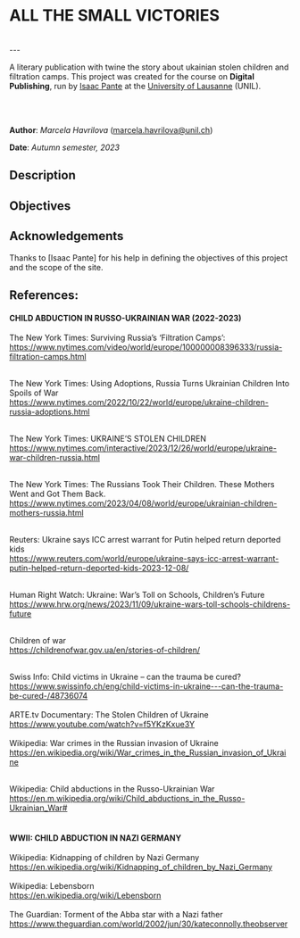 # ALL THE SMALL VICTORIES
<br>
---

A literary publication with twine the story about ukainian stolen children and filtration camps.  This project was created for the course on **Digital Publishing**, run by [Isaac Pante](https://github.com/ipante) at the [University of Lausanne](https://www.unil.ch/) (UNIL).


<br><br>

**Author**: _Marcela Havrilova_ (<marcela.havrilova@unil.ch>)

**Date**: _Autumn semester, 2023_

## Description



## Objectives


## Acknowledgements

Thanks to [Isaac Pante] for his help in defining the objectives of this project and the scope of the site.


## References:

#### CHILD ABDUCTION IN RUSSO-UKRAINIAN WAR (2022-2023)

The New York Times: Surviving Russia’s ‘Filtration Camps’: <br>
https://www.nytimes.com/video/world/europe/100000008396333/russia-filtration-camps.html
<br>
<br>

The New York Times: Using Adoptions, Russia Turns Ukrainian Children Into Spoils of War <br>
https://www.nytimes.com/2022/10/22/world/europe/ukraine-children-russia-adoptions.html
<br><br>

The New York Times: UKRAINE’S STOLEN CHILDREN<br>
https://www.nytimes.com/interactive/2023/12/26/world/europe/ukraine-war-children-russia.html
<br><br>

The New York Times: The Russians Took Their Children. These Mothers Went and Got Them Back. <br>
https://www.nytimes.com/2023/04/08/world/europe/ukrainian-children-mothers-russia.html
<br><br>

Reuters: Ukraine says ICC arrest warrant for Putin helped return deported kids <br>
https://www.reuters.com/world/europe/ukraine-says-icc-arrest-warrant-putin-helped-return-deported-kids-2023-12-08/
<br><br>

Human Right Watch: Ukraine: War’s Toll on Schools, Children’s Future <br>
https://www.hrw.org/news/2023/11/09/ukraine-wars-toll-schools-childrens-future
<br><br>

Children of war<br>
https://childrenofwar.gov.ua/en/stories-of-children/
<br>
<br>

Swiss Info: Child victims in Ukraine – can the trauma be cured?<br>
https://www.swissinfo.ch/eng/child-victims-in-ukraine---can-the-trauma-be-cured-/48736074
<br>
<br>
ARTE.tv Documentary: The Stolen Children of Ukraine <br>
https://www.youtube.com/watch?v=f5YKzKxue3Y
<br>
<br>
Wikipedia: War crimes in the Russian invasion of Ukraine<br>
https://en.wikipedia.org/wiki/War_crimes_in_the_Russian_invasion_of_Ukraine
<br><br>

Wikipedia: Child abductions in the Russo-Ukrainian War<br>
https://en.m.wikipedia.org/wiki/Child_abductions_in_the_Russo-Ukrainian_War#
<br><br>

#### WWII: CHILD ABDUCTION IN NAZI GERMANY

Wikipedia: Kidnapping of children by Nazi Germany <br>
https://en.wikipedia.org/wiki/Kidnapping_of_children_by_Nazi_Germany
<br><br>
Wikipedia: Lebensborn <br>
https://en.wikipedia.org/wiki/Lebensborn
<br><br>
The Guardian: Torment of the Abba star with a Nazi father <br>
https://www.theguardian.com/world/2002/jun/30/kateconnolly.theobserver
<br><br>
